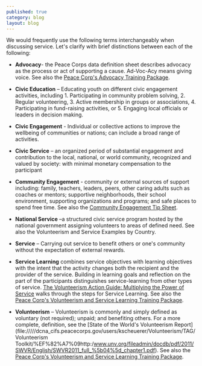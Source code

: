 ```yaml
---
published: true
category: blog
layout: blog
---
```


We would frequently use the following terms interchangeably when discussing service. Let's clarify with brief distinctions between each of the following:

- **Advocacy**- the Peace Corps data definition sheet describes advocacy as the process or act of supporting a cause. Ad-Voc-Acy means giving voice. See also the [Peace Corp's Advocacy Training Package](http://inside.peacecorps.gov/index.cfm?viewDocument&document_id=51289&filetype=htm).

- **Civic Education** – Educating youth on different civic engagement activities, including 1. Participating in community problem solving, 2. Regular volunteering, 3. Active membership in groups or associations, 4. Participating in fund-raising activities, or 5. Engaging local officials or leaders in decision making.

- **Civic Engagement** - Individual or collective actions to improve the wellbeing of communities or nations; can include a broad range of activities.

- **Civic Service** – an organized period of substantial engagement and contribution to the local, national, or world community, recognized and valued by society: with minimal monetary compensation to the participant

- **Community Engagement** - community or external sources of support including: family, teachers, leaders, peers, other caring adults such as coaches or mentors; supportive neighborhoods, their school environment, supporting organizations and programs; and safe places to spend free time. See also the [Community Engagement Tip Sheet](http://inside.peacecorps.gov/index.cfm?viewDocument&document_id=56503).

- **National Service** –a structured civic service program hosted by the national government assigning volunteers to areas of defined need. See also the Volunteerism and Service Examples by Country.

- **Service** – Carrying out service to benefit others or one's community without the expectation of external rewards. 

- **Service Learning** combines service objectives with learning objectives with the intent that the activity changes both the recipient and the provider of the service. Building in learning goals and reflection on the part of the participants distinguishes service-learning from other types of service. [The Volunteerism Action Guide: Multiplying the Power of Service](http://files.peacecorps.gov/multimedia/pdf/library/CD062_V2_English.pdf) walks through the steps for Service Learning. See also the [Peace Corp's Volunteerism and Service Learning Training Package](http://inside.peacecorps.gov/index.cfm?viewDocument&document_id=40597&filetype=htm).

- **Volunteerism** – Volunteerism is commonly and simply defined as voluntary (not required); unpaid; and benefiting others. For a more complete, definition, see the [State of the World's Volunteerism Report](file://///dcna_cifs.peacecorps.gov/users/kscheuerer/Volunteerism/TAG/Volunteerism Toolkit/%EF%82%A7%09http:/www.unv.org/fileadmin/docdb/pdf/2011/SWVR/English/SWVR2011_full_%5b04%5d_chapter1.pdf). See also the [Peace Corp's Volunteerism and Service Learning Training Package](http://inside.peacecorps.gov/index.cfm?viewDocument&document_id=40597&filetype=htm).
